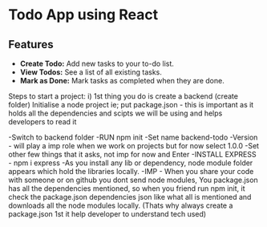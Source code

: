 # Todo App using React

## Features

- **Create Todo:** Add new tasks to your to-do list.
- **View Todos:** See a list of all existing tasks.
- **Mark as Done:** Mark tasks as completed when they are done.

Steps to start a project:
i) 1st thing you do is create a backend (create folder)
Initialise a node project ie; put package.json - this is important as it holds all the dependencies and scipts we will be using and helps developers to read it

-Switch to backend folder
-RUN npm init 
-Set name backend-todo
-Version - will play a imp role when we work on projects but for now select 1.0.0
-Set other few things that it asks, not imp for now
and Enter
-INSTALL EXPRESS - npm i express
-As you install any lib or dependency, node module folder appears which hold the libraries locally. 
-IMP - When you share your code with someone or on github you dont send node modules, You package.json has all the dependencies mentioned, so when you friend run npm init, it check the package.json dependencies json like what all is mentioned and downloads all the node modules locally.  (Thats why always create a package.json 1st it help developer to understand tech used)

